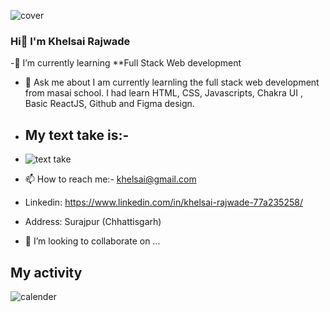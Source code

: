 
![cover](https://github.com/khelsai01/tense-visitor-349/assets/119441119/c410eea9-08c6-470a-9e9e-cbccb61df7d5)


### Hi👋 I'm Khelsai Rajwade




-🔭 I’m currently learning  **Full Stack Web development
- 💬 Ask me about I am currently learnling the full stack web development from masai school. I had learn HTML, CSS, Javascripts, Chakra UI , Basic ReactJS, Github and Figma design.

- ## My text take is:-

- ![text take](https://github.com/khelsai01/tense-visitor-349/assets/119441119/3e2d4413-03ad-4db7-85cd-86e3770c26c6)
- 📫 How to reach me:- khelsai@gmail.com
- Linkedin: https://www.linkedin.com/in/khelsai-rajwade-77a235258/
- Address: Surajpur (Chhattisgarh)
- 👯 I’m looking to collaborate on ...


## My activity

![calender](https://github.com/khelsai01/tense-visitor-349/assets/119441119/e341c897-e169-4710-96e3-46c62d4c4eb2)

